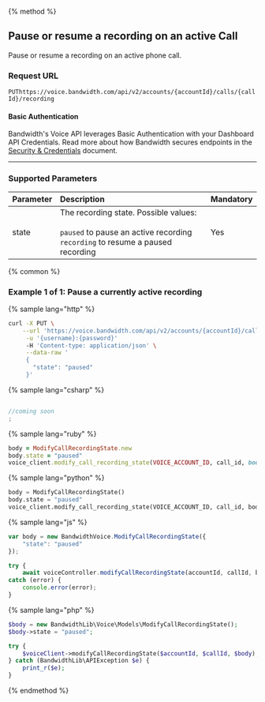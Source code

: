 {% method %}
## Pause or resume a recording on an active Call
Pause or resume a recording on an active phone call.

### Request URL

<code class="put">PUT</code>`https://voice.bandwidth.com/api/v2/accounts/{accountId}/calls/{callId}/recording`

#### Basic Authentication

Bandwidth's Voice API leverages Basic Authentication with your Dashboard API Credentials. Read more about how Bandwidth secures endpoints in the [Security & Credentials](../../../guides/accountCredentials.md) document.

---

### Supported Parameters
| Parameter       | Description                                                                                                                            | Mandatory |
|:----------------|:---------------------------------------------------------------------------------------------------------------------------------------|:----------|
| state           | The recording state. Possible values: <br><br> `paused` to pause an active recording<br>`recording` to resume a paused recording<br>   | Yes       |
{% common %}

### Example 1 of 1: Pause a currently active recording

{% sample lang="http" %}

```bash
curl -X PUT \
    --url 'https://voice.bandwidth.com/api/v2/accounts/{accountId}/calls/{callId}/recording' \
     -u '{username}:{password}'
     -H 'Content-type: application/json' \
     --data-raw '
     {
       "state": "paused"
     }'
```

{% sample lang="csharp" %}

```csharp

//coming soon
;
```

{% sample lang="ruby" %}

```ruby
body = ModifyCallRecordingState.new
body.state = "paused"
voice_client.modify_call_recording_state(VOICE_ACCOUNT_ID, call_id, body: body)
```

{% sample lang="python" %}

```python
body = ModifyCallRecordingState()
body.state = "paused"
voice_client.modify_call_recording_state(VOICE_ACCOUNT_ID, call_id, body=body)
```

{% sample lang="js" %}

```js
var body = new BandwidthVoice.ModifyCallRecordingState({
    "state": "paused"
});

try {
    await voiceController.modifyCallRecordingState(accountId, callId, body);
catch (error) {
    console.error(error);
}
```

{% sample lang="php" %}

```php
$body = new BandwidthLib\Voice\Models\ModifyCallRecordingState();
$body->state = "paused";

try {
    $voiceClient->modifyCallRecordingState($accountId, $callId, $body);
} catch (BandwidthLib\APIException $e) {
    print_r($e);
}
```

{% endmethod %}

